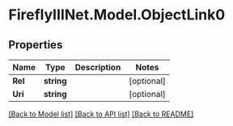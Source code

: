 # FireflyIIINet.Model.ObjectLink0

## Properties

Name | Type | Description | Notes
------------ | ------------- | ------------- | -------------
**Rel** | **string** |  | [optional] 
**Uri** | **string** |  | [optional] 

[[Back to Model list]](../README.md#documentation-for-models) [[Back to API list]](../README.md#documentation-for-api-endpoints) [[Back to README]](../README.md)

